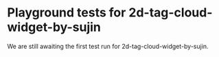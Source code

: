 # Playground tests for 2d-tag-cloud-widget-by-sujin
We are still awaiting the first test run for 2d-tag-cloud-widget-by-sujin.
